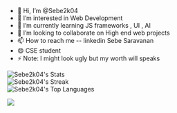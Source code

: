 - 👋 Hi, I’m @Sebe2k04
- 👀 I’m interested in Web Development
- 🌱 I’m currently learning JS frameworks , UI , AI
- 💞️ I’m looking to collaborate on High end web projects
- 📫 How to reach me -- linkedin Sebe Saravanan
- 😄 CSE student 
- ⚡ Note: I might look ugly but my worth will speaks

<!---
Sebe2k04/Sebe2k04 is a ✨ special ✨ repository because its `README.md` (this file) appears on your GitHub profile.
You can click the Preview link to take a look at your changes.
--->
![Sebe2k04's Stats](https://github-readme-stats.vercel.app/api?username=Sebe2k04&theme=gruvbox&show_icons=true&hide_border=true&count_private=true)
<br />
![Sebe2k04's Streak](https://github-readme-streak-stats.herokuapp.com/?user=Sebe2k04&theme=gruvbox&hide_border=true)
<br />
![Sebe2k04's Top Languages](https://github-readme-stats.vercel.app/api/top-langs/?username=Sebe2k04&theme=gruvbox&show_icons=true&hide_border=true&layout=compact)


<a href="https://visitcount.itsvg.in">
  <img src="https://visitcount.itsvg.in/api?id=Sebe2k04&label=Profile%20Views&color=2&icon=6&pretty=true" />
</a>
